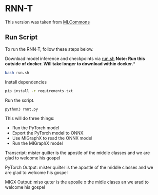 # RNN-T

This version was taken from [MLCommons](https://github.com/mlcommons/inference/tree/master/retired_benchmarks/speech_recognition/rnnt)

## Run Script

To run the RNN-T, follow these steps below.

Download model inference and checkpoints via [run.sh](./run.sh) 
**Note: Run this outside of docker. Will take longer to download within docker.***

```bash
bash run.sh
```

Install dependencies

```bash
pip install -r requirements.txt
```

Run the script.

```bash
python3 rnnt.py 
```

This will do three things:
- Run the PyTorch model 
- Export the PyTorch model to ONNX
- Use MIGraphX to read the ONNX model 
- Run the MIGraphX model 

Transcript: mister quilter is the apostle of the middle classes and we are glad to welcome his gospel 

PyTorch Output: mister quilter is the apostle of the middle classes and we are glad to welcome his gospel

MIGX Output: miso quter is the aposile o the midle clases an we arad to welcome his gospel